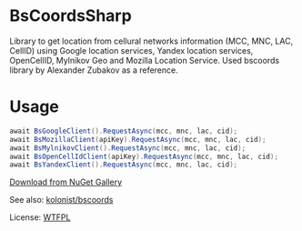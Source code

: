 # BsCoordsSharp

Library to get location from cellural networks information (MCC, MNC, LAC, CellID) using Google location services, Yandex location services, OpenCellID, Mylnikov Geo and Mozilla Location Service.
Used bscoords library by Alexander Zubakov as a reference.

# Usage

```C#
await BsGoogleClient().RequestAsync(mcc, mnc, lac, cid);
await BsMozillaClient(apiKey).RequestAsync(mcc, mnc, lac, cid);
await BsMylnikovClient().RequestAsync(mcc, mnc, lac, cid);
await BsOpenCellIdClient(apiKey).RequestAsync(mcc, mnc, lac, cid);
await BsYandexClient().RequestAsync(mcc, mnc, lac, cid);
```

[Download from NuGet Gallery](https://www.nuget.org/packages/FourToolkit.Charts/ "Download from NuGet Gallery")

See also: [kolonist/bscoords](https://github.com/kolonist/bscoords "kolonist/bscoords")

License: [WTFPL](http://www.wtfpl.net/txt/copying/ "WTFPL")
